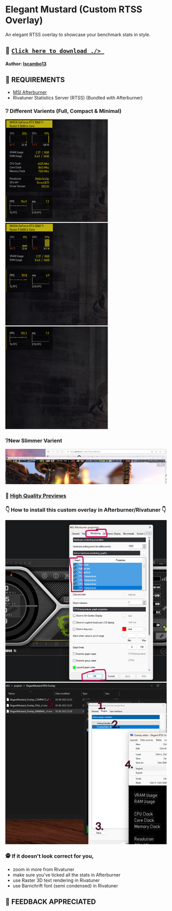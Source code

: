 # Elegant Mustard (Custom RTSS Overlay)
An elegant RTSS overlay to showcase your benchmark stats in style.


## 💾 [`Click here to download ./> `](https://github.com/lscambo13/ElegantMustard/releases)
#### **Author:** [lscambo13](https://github.com/lscambo13)

## 🤔 REQUIREMENTS
- [MSI Afterburner](https://www.msi.com/Landing/afterburner/graphics-cards)
- Rivatuner Statistics Server (RTSS) (Bundled with Afterburner)


### ❔ Different Varients (Full, Compact & Minimal)
![full](https://github.com/lscambo13/ElegantMustard/blob/main/Previews/full_v1%20(Phone).png)
![compact](https://github.com/lscambo13/ElegantMustard/blob/main/Previews/compact_v1%20(Phone).png)
![minimal](https://github.com/lscambo13/ElegantMustard/blob/main/Previews/minimal_v1%20(Phone).png)

### ❔New Slimmer Varient
![full](https://github.com/lscambo13/ElegantMustard/blob/main/Previews/Screenshot%20(342).png)

### 📁 [High Quality Previews](https://github.com/lscambo13/ElegantMustard/tree/main/Previews)

### 👇 How to install this custom overlay in Afterburner/Rivatuner 👇
![1](https://github.com/lscambo13/ElegantMustard/blob/main/Guide/STEP%201.png)
![2](https://github.com/lscambo13/ElegantMustard/blob/main/Guide/STEP%202.png)

### 🕵️ If it doesn't look correct for you,
- zoom in more from Rivatuner
- make sure you've ticked all the stats in Afterburner
- use Raster 3D text rendering in Rivatuner
- use Barnchrift font (semi condensed) in Rivatuner

## 🙏 FEEDBACK APPRECIATED
